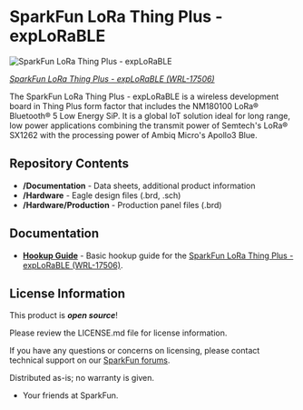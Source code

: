 SparkFun LoRa Thing Plus - expLoRaBLE
========================================

![SparkFun LoRa Thing Plus - expLoRaBLE](https://cdn.sparkfun.com//assets/parts/1/6/5/5/8/17506-SparkFun_LoRa_Thing_Plus_____expLoRaBLE-01.jpg)

[*SparkFun LoRa Thing Plus - expLoRaBLE (WRL-17506)*](https://www.sparkfun.com/products/17506)

The SparkFun LoRa Thing Plus - expLoRaBLE is a wireless development board in Thing Plus form factor that includes the NM180100 LoRa® Bluetooth® 5 Low Energy SiP. It is a global IoT solution ideal for long range, low power applications combining the transmit power of Semtech's LoRa® SX1262 with the processing power of Ambiq Micro's Apollo3 Blue.

Repository Contents
-------------------

* **/Documentation** - Data sheets, additional product information
* **/Hardware** - Eagle design files (.brd, .sch)
* **/Hardware/Production** - Production panel files (.brd)

Documentation
--------------
* **[Hookup Guide](https://learn.sparkfun.com/tutorials/sparkfun-explorable-hookup-guide)** - Basic hookup guide for the [SparkFun LoRa Thing Plus - expLoRaBLE (WRL-17506)](https://www.sparkfun.com/products/17506).

License Information
-------------------

This product is _**open source**_! 

Please review the LICENSE.md file for license information. 

If you have any questions or concerns on licensing, please contact technical support on our [SparkFun forums](https://forum.sparkfun.com/viewforum.php?f=152).

Distributed as-is; no warranty is given.

- Your friends at SparkFun.

_<COLLABORATION CREDIT>_
